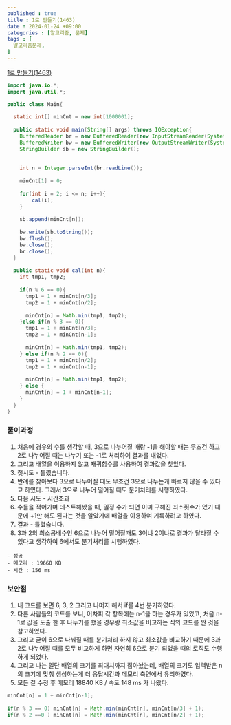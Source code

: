 ```yaml
---
published : true
title : 1로 만들기(1463)
date : 2024-01-24 +09:00
categories : [알고리즘, 문제]
tags : [
  알고리즘문제,
]
---
```

<!-- ![](/assets/img/Spring/aaaa.png){:style="border:1px solid #eaeaea; border-radius: 7px; padding: 0px;" } -->
<!-- ![](/assets/img/alg/4-1.png){:style="width:1000px" } -->

<a href="https://www.acmicpc.net/problem/1463" target="_blank">1로 만들기(1463)</a>

```java
import java.io.*;
import java.util.*;

public class Main{
    
  static int[] minCnt = new int[1000001];
  
  public static void main(String[] args) throws IOException{
    BufferedReader br = new BufferedReader(new InputStreamReader(System.in));
    BufferedWriter bw = new BufferedWriter(new OutputStreamWriter(System.out));
    StringBuilder sb = new StringBuilder();
    
    
    int n = Integer.parseInt(br.readLine());
    
    minCnt[1] = 0;
    
    for(int i = 2; i <= n; i++){
        cal(i);
    }
    
    sb.append(minCnt[n]);
    
    bw.write(sb.toString());
    bw.flush();
    bw.close();
    br.close();
  }
  
  public static void cal(int n){
    int tmp1, tmp2;
    
    if(n % 6 == 0){
      tmp1 = 1 + minCnt[n/3];
      tmp2 = 1 + minCnt[n/2];
      
      minCnt[n] = Math.min(tmp1, tmp2);
    }else if(n % 3 == 0){
      tmp1 = 1 + minCnt[n/3];
      tmp2 = 1 + minCnt[n-1];
      
      minCnt[n] = Math.min(tmp1, tmp2);
    } else if(n % 2 == 0){
      tmp1 = 1 + minCnt[n/2];
      tmp2 = 1 + minCnt[n-1];
        
      minCnt[n] = Math.min(tmp1, tmp2);
    } else {
      minCnt[n] = 1 + minCnt[n-1];
    }
  }
}
```

### 풀이과정
1. 처음에 경우의 수를 생각할 때, 3으로 나누어질 때랑 -1을 해야할 때는 무조건 하고 2로 나누어질 때는 나누기 또는 -1로 처리하여 결과를 내었다.
2. 그리고 배열을 이용하지 않고 재귀함수를 사용하여 결과값을 찾았다.
3. 첫시도 - 틀렸습니다.
4. 반례를 찾아보다 3으로 나누어질 때도 무조건 3으로 나누는게 빠르지 않을 수 있다고 하였다. 그래서 3으로 나누어 떨어질 때도 분기처리를 시행하였다.
5. 다음 시도 - 시간초과
6. 수들을 적어가며 테스트해봤을 때, 일정 수가 되면 이미 구해진 최소횟수가 있기 때문에 +1만 해도 된다는 것을 알았기에 배열을 이용하여 기록하려고 하였다.
7. 결과 - 틀렸습니다.
8. 3과 2의 최소공배수인 6으로 나누어 떨어질때도 3이냐 2이냐로 결과가 달라질 수 있다고 생각하여 6에서도 분기처리를 시행하였다.

```
- 성공
- 메모리 : 19660 KB
- 시간 : 156 ms
```

### 보안점
1. 내 코드를 보면 6, 3, 2 그리고 나머지 해서 if를 4번 분기하였다. 
2. 다른 사람들의 코드를 보니, 어차피 각 항목에는 n-1을 하는 경우가 있었고, 처음 n-1로 값을 도출 한 후 나누기를 했을 경우랑 최소값을 비교하는 식의 코드를 짠 것을 참고하였다.
3. 그리고 굳이 6으로 나눠질 때를 분기처리 하지 않고 최소값을 비교하기 때문에 3과 2로 나누어질 때를 모두 비교하게 하면 자연히 6으로 분기 되었을 때의 로직도 수행하게 되었다.
4. 그리고 나는 일단 배열의 크기를 최대치까지 잡아놨는데, 배열의 크기도 입력받은 n의 크기에 맞춰 생성하는게 더 응답시간과 메모리 측면에서 유리하였다.
5. 모든 걸 수정 후 메모리 18840 KB / 속도 148 ms 가 나왔다.

```java
minCnt[n] = 1 + minCnt[n-1];
        
if(n % 3 == 0) minCnt[n] = Math.min(minCnt[n], minCnt[n/3] + 1);
if(n % 2 ==0 ) minCnt[n] = Math.min(minCnt[n], minCnt[n/2] + 1);
```


